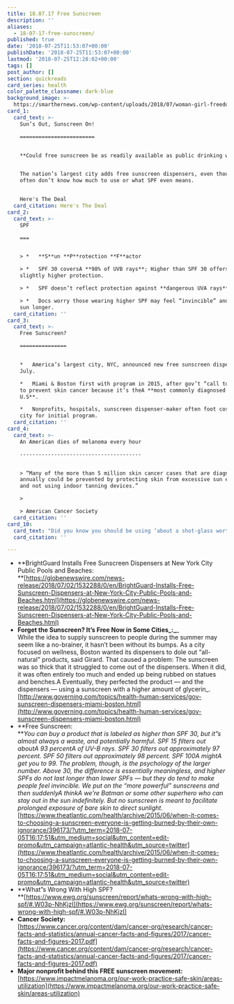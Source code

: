 ```yaml
---
title: 18.07.17 Free Sunscreen
description: ''
aliases:
  - 18-07-17-free-sunscreen/
published: true
date: '2018-07-25T11:53:07+00:00'
publishDate: '2018-07-25T11:53:07+00:00'
lastmod: '2018-07-25T12:28:02+00:00'
tags: []
post_author: []
section: quickreads
card_series: health
color_palette_classname: dark-blue
background_image: >-
  https://smarthernews.com/wp-content/uploads/2018/07/woman-girl-freedom-happy-39853.jpeg
card_1:
  card_text: >-
    Sun’s Out, Sunscreen On!

    ========================


    **Could free sunscreen be as readily available as public drinking water?**


    The nation’s largest city adds free sunscreen dispensers, even though we
    often don’t know how much to use or what SPF even means.


    Here's The Deal
  card_citation: Here's The Deal
card_2:
  card_text: >-
    SPF

    ===


    > *   **S**un **P**rotection **F**actor

    > *   SPF 30 coversA **98% of UVB rays**; Higher than SPF 30 offers only
    slightly higher protection.

    > *   SPF doesn’t reflect protection against **dangerous UVA rays**.

    > *   Docs worry those wearing higher SPF may feel “invincible” and stay in
    sun longer.
  card_citation: ''
card_3:
  card_text: >-
    Free Sunscreen?

    ===============


    *   America’s largest city, NYC, announced new free sunscreen dispensers in
    July.

    *   Miami & Boston first with program in 2015, after gov’t “call to action”
    to prevent skin cancer because it’s theA **most commonly diagnosed cancer in
    U.S**.

    *   Nonprofits, hospitals, sunscreen dispenser-maker often foot cost for
    city for initial program.
  card_citation: ''
card_4:
  card_text: >-
    An American dies of melanoma every hour

    ---------------------------------------


    > “Many of the more than 5 million skin cancer cases that are diagnosed
    annually could be prevented by protecting skin from excessive sun exposure
    and not using indoor tanning devices.”

    > 

    > American Cancer Society
  card_citation: ''
card_10:
  card_text: "Did you know you should be using ‘about a shot-glass worth of BROAD SPECTRUM sunscreen every time you apply? Though the first free sunscreen made this tough to do. We learned a lot creating this card - we hope you did too!\n\n[view sources](https://smarthernews.com/18-07-17-free-sunscreen/)"
  card_citation: ''

---
```

*   **BrightGuard Installs Free Sunscreen Dispensers at New York City Public Pools and Beaches:  
    **[https://globenewswire.com/news-release/2018/07/02/1532288/0/en/BrightGuard-Installs-Free-Sunscreen-Dispensers-at-New-York-City-Public-Pools-and-Beaches.html](https://globenewswire.com/news-release/2018/07/02/1532288/0/en/BrightGuard-Installs-Free-Sunscreen-Dispensers-at-New-York-City-Public-Pools-and-Beaches.html)
*   **Forget the Sunscreen? It’s Free Now in Some Cities_:_**_  
    While the idea to supply sunscreen to people during the summer may seem like a no-brainer, it hasn’t been without its bumps. As a city focused on wellness, Boston wanted its dispensers to dole out “all-natural” products, said Girard. That caused a problem: The sunscreen was so thick that it struggled to come out of the dispensers. When it did, it was often entirely too much and ended up being rubbed on statues and benches.A Eventually, they perfected the product — and the dispensers — using a sunscreen with a higher amount of glycerin_.  
    [http://www.governing.com/topics/health-human-services/gov-sunscreen-dispensers-miami-boston.html](http://www.governing.com/topics/health-human-services/gov-sunscreen-dispensers-miami-boston.html)
*   **Free Sunscreen:  
    **_You can buy a product that is labeled as higher than SPF 30, but it”s almost always a waste, and potentially harmful. SPF 15 filters out aboutA 93 percentA of UV-B rays. SPF 30 filters out approximately 97 percent. SPF 50 filters out approximately 98 percent. SPF 100A mightA get you to 99. The problem, though, is the psychology of the larger number. Above 30, the difference is essentially meaningless, and higher SPFs do not last longer than lower SPFs — but they do tend to make people feel invincible. We put on the “more powerful” sunscreens and then suddenlyA thinkA we’re Batman or some other superhero who can stay out in the sun indefinitely. But no sunscreen is meant to facilitate prolonged exposure of bare skin to direct sunlight._[https://www.theatlantic.com/health/archive/2015/06/when-it-comes-to-choosing-a-sunscreen-everyone-is-getting-burned-by-their-own-ignorance/396173/?utm_term=2018-07-05T16:17:51&utm_medium=social&utm_content=edit-promo&utm_campaign=atlantic-health&utm_source=twitter](https://www.theatlantic.com/health/archive/2015/06/when-it-comes-to-choosing-a-sunscreen-everyone-is-getting-burned-by-their-own-ignorance/396173/?utm_term=2018-07-05T16:17:51&utm_medium=social&utm_content=edit-promo&utm_campaign=atlantic-health&utm_source=twitter)
*   **What”s Wrong With High SPF?  
    **[https://www.ewg.org/sunscreen/report/whats-wrong-with-high-spf/#.W03p-NhKjzI](https://www.ewg.org/sunscreen/report/whats-wrong-with-high-spf/#.W03p-NhKjzI)
*   **Cancer Society:**  
    [https://www.cancer.org/content/dam/cancer-org/research/cancer-facts-and-statistics/annual-cancer-facts-and-figures/2017/cancer-facts-and-figures-2017.pdf](https://www.cancer.org/content/dam/cancer-org/research/cancer-facts-and-statistics/annual-cancer-facts-and-figures/2017/cancer-facts-and-figures-2017.pdf)
*   **Major nonprofit behind this FREE sunscreen movement:**  
    [https://www.impactmelanoma.org/our-work-practice-safe-skin/areas-utilization](https://www.impactmelanoma.org/our-work-practice-safe-skin/areas-utilization)